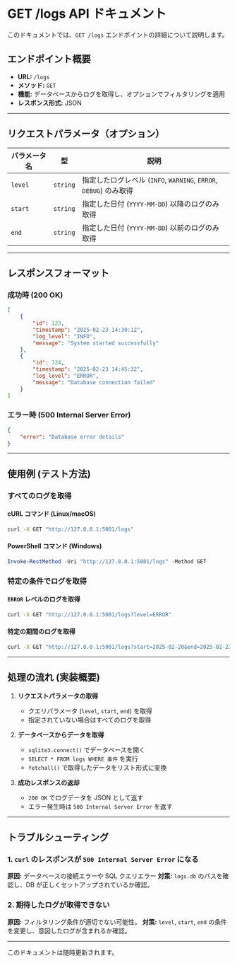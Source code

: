# GET /logs API ドキュメント

このドキュメントでは、`GET /logs` エンドポイントの詳細について説明します。

## **エンドポイント概要**

- **URL:** `/logs`
- **メソッド:** `GET`
- **機能:** データベースからログを取得し、オプションでフィルタリングを適用
- **レスポンス形式:** JSON

---

## **リクエストパラメータ（オプション）**

| パラメータ名  | 型       | 説明 |
|--------------|---------|------------------------------------------------|
| `level`      | `string` | 指定したログレベル (`INFO`, `WARNING`, `ERROR`, `DEBUG`) のみ取得 |
| `start`      | `string` | 指定した日付 (`YYYY-MM-DD`) 以降のログのみ取得 |
| `end`        | `string` | 指定した日付 (`YYYY-MM-DD`) 以前のログのみ取得 |

---

## **レスポンスフォーマット**

### **成功時 (200 OK)**
```json
[
    {
        "id": 123,
        "timestamp": "2025-02-23 14:30:12",
        "log_level": "INFO",
        "message": "System started successfully"
    },
    {
        "id": 124,
        "timestamp": "2025-02-23 14:45:32",
        "log_level": "ERROR",
        "message": "Database connection failed"
    }
]
```

### **エラー時 (500 Internal Server Error)**
```json
{
    "error": "Database error details"
}
```

---

## **使用例 (テスト方法)**

### **すべてのログを取得**
#### **cURL コマンド (Linux/macOS)**
```sh
curl -X GET "http://127.0.0.1:5001/logs"
```

#### **PowerShell コマンド (Windows)**
```powershell
Invoke-RestMethod -Uri "http://127.0.0.1:5001/logs" -Method GET
```

### **特定の条件でログを取得**
#### **`ERROR` レベルのログを取得**
```sh
curl -X GET "http://127.0.0.1:5001/logs?level=ERROR"
```

#### **特定の期間のログを取得**
```sh
curl -X GET "http://127.0.0.1:5001/logs?start=2025-02-20&end=2025-02-23"
```

---

## **処理の流れ (実装概要)**

1. **リクエストパラメータの取得**
    - クエリパラメータ (`level`, `start`, `end`) を取得
    - 指定されていない場合はすべてのログを取得

2. **データベースからデータを取得**
    - `sqlite3.connect()` でデータベースを開く
    - `SELECT * FROM logs WHERE 条件` を実行
    - `fetchall()` で取得したデータをリスト形式に変換

3. **成功レスポンスの返却**
    - `200 OK` でログデータを JSON として返す
    - エラー発生時は `500 Internal Server Error` を返す

---

## **トラブルシューティング**

### **1. `curl` のレスポンスが `500 Internal Server Error` になる**
**原因:** データベースの接続エラーや SQL クエリエラー
**対策:** `logs.db` のパスを確認し、DB が正しくセットアップされているか確認。

### **2. 期待したログが取得できない**
**原因:** フィルタリング条件が適切でない可能性。
**対策:** `level`, `start`, `end` の条件を変更し、意図したログが含まれるか確認。

---

このドキュメントは随時更新されます。

